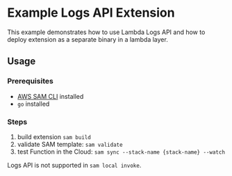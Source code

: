 # Example Logs API Extension

This example demonstrates how to use Lambda Logs API and how to deploy extension as a separate binary in a lambda layer.

## Usage

### Prerequisites

* [AWS SAM CLI](https://docs.aws.amazon.com/serverless-application-model/latest/developerguide/serverless-sam-cli-install-mac.html) installed
* `go` installed

### Steps

1. build extension `sam build`
1. validate SAM template: `sam validate`
1. test Function in the Cloud: `sam sync --stack-name {stack-name} --watch`

Logs API is not supported in `sam local invoke`.
